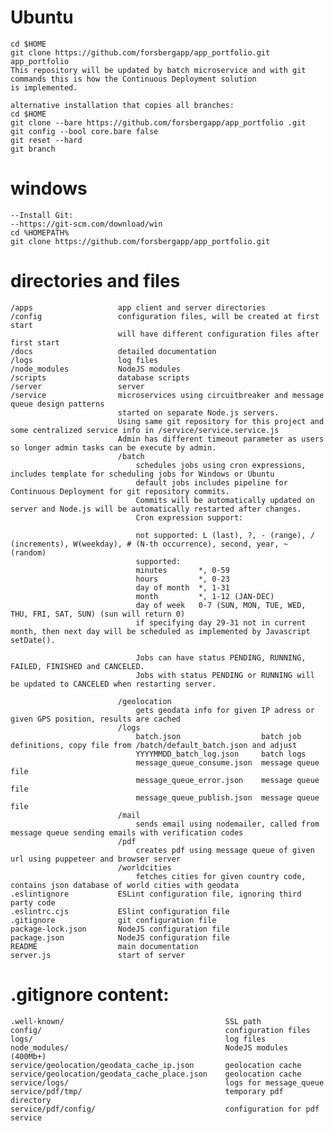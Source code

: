 # Ubuntu
    cd $HOME
	git clone https://github.com/forsbergapp/app_portfolio.git app_portfolio
    This repository will be updated by batch microservice and with git commands this is how the Continuous Deployment solution
    is implemented.

    alternative installation that copies all branches:
    cd $HOME
    git clone --bare https://github.com/forsbergapp/app_portfolio .git
	git config --bool core.bare false
	git reset --hard
	git branch

# windows
    --Install Git: 
    --https://git-scm.com/download/win
    cd %HOMEPATH%
    git clone https://github.com/forsbergapp/app_portfolio.git


# directories and files
    /apps                   app client and server directories
    /config                 configuration files, will be created at first start
                            will have different configuration files after first start
    /docs                   detailed documentation
    /logs                   log files
    /node_modules           NodeJS modules
    /scripts                database scripts
    /server                 server
    /service                microservices using circuitbreaker and message queue design patterns
                            started on separate Node.js servers.
                            Using same git repository for this project and some centralized service info in /service/service.service.js
                            Admin has different timeout parameter as users so longer admin tasks can be execute by admin.
                            /batch
                                schedules jobs using cron expressions, includes template for scheduling jobs for Windows or Ubuntu
                                default jobs includes pipeline for Continuous Deployment for git repository commits.
                                Commits will be automatically updated on server and Node.js will be automatically restarted after changes.
                                Cron expression support:
                                
                                not supported: L (last), ?, - (range), / (increments), W(weekday), # (N-th occurrence), second, year, ~ (random)
                                supported:
                                minutes       *, 0-59
                                hours         *, 0-23
                                day of month  *, 1-31
                                month         *, 1-12 (JAN-DEC)
                                day of week   0-7 (SUN, MON, TUE, WED, THU, FRI, SAT, SUN) (sun will return 0)
                                if specifying day 29-31 not in current month, then next day will be scheduled as implemented by Javascript setDate().

                                Jobs can have status PENDING, RUNNING, FAILED, FINISHED and CANCELED.
                                Jobs with status PENDING or RUNNING will be updated to CANCELED when restarting server.

                            /geolocation
                                gets geodata info for given IP adress or given GPS position, results are cached
                            /logs
                                batch.json                  batch job definitions, copy file from /batch/default_batch.json and adjust
                                YYYYMMDD_batch_log.json     batch logs
                                message_queue_consume.json  message queue file
                                message_queue_error.json    message queue file
                                message_queue_publish.json  message queue file
                            /mail
                                sends email using nodemailer, called from message queue sending emails with verification codes
                            /pdf
                                creates pdf using message queue of given url using puppeteer and browser server
                            /worldcities
                                fetches cities for given country code, contains json database of world cities with geodata
    .eslintignore           ESLint configuration file, ignoring third party code
    .eslintrc.cjs           ESlint configuration file
    .gitignore              git configuration file
    package-lock.json       NodeJS configuration file
    package.json            NodeJS configuration file
    README                  main documentation
    server.js               start of server

# .gitignore content:
    .well-known/                                    SSL path
    config/					                        configuration files
    logs/					                        log files
    node_modules/			                        NodeJS modules (400Mb+)
    service/geolocation/geodata_cache_ip.json       geolocation cache
    service/geolocation/geodata_cache_place.json    geolocation cache
    service/logs/                                   logs for message_queue
    service/pdf/tmp/		                        temporary pdf directory
    service/pdf/config/                             configuration for pdf service